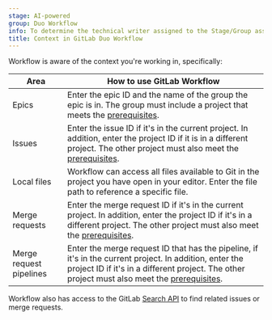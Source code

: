 ```yaml
---
stage: AI-powered
group: Duo Workflow
info: To determine the technical writer assigned to the Stage/Group associated with this page, see https://handbook.gitlab.com/handbook/product/ux/technical-writing/#assignments
title: Context in GitLab Duo Workflow
---
```

Workflow is aware of the context you're working in, specifically:

| Area                          | How to use GitLab Workflow |
|-------------------------------|--------------------------------|
| Epics                         | Enter the epic ID and the name of the group the epic is in. The group must include a project that meets the [prerequisites](set_up.md#prerequisites). |
| Issues                        | Enter the issue ID if it's in the current project. In addition, enter the project ID if it is in a different project. The other project must also meet the [prerequisites](set_up.md#prerequisites). |
| Local files                   | Workflow can access all files available to Git in the project you have open in your editor. Enter the file path to reference a specific file. |
| Merge requests                | Enter the merge request ID if it's in the current project. In addition, enter the project ID if it's in a different project. The other project must also meet the [prerequisites](set_up.md#prerequisites). |
| Merge request pipelines       | Enter the merge request ID that has the pipeline, if it's in the current project. In addition, enter the project ID if it's in a different project. The other project must also meet the [prerequisites](set_up.md#prerequisites).  |

Workflow also has access to the GitLab [Search API](../../api/search.md) to find related issues or merge requests.

